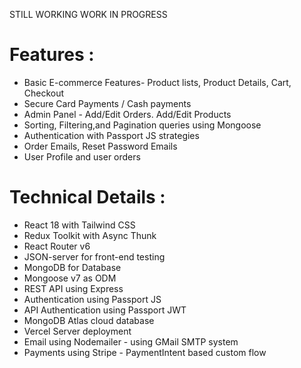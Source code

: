 STILL WORKING
WORK IN PROGRESS
# Features :

- Basic E-commerce Features- Product lists, Product Details, Cart, Checkout
- Secure Card Payments / Cash payments
- Admin Panel - Add/Edit Orders. Add/Edit Products
- Sorting, Filtering,and Pagination queries using Mongoose
- Authentication with Passport JS strategies
- Order Emails, Reset Password Emails
- User Profile and user orders
  
# Technical Details :
- React 18 with Tailwind CSS
- Redux Toolkit with Async Thunk
- React Router v6
- JSON-server for front-end testing
- MongoDB for Database
- Mongoose v7 as ODM
- REST API using Express
- Authentication using Passport JS
- API Authentication using Passport JWT
- MongoDB Atlas cloud database
- Vercel Server deployment
- Email using Nodemailer - using GMail SMTP system
- Payments using Stripe - PaymentIntent based custom flow

